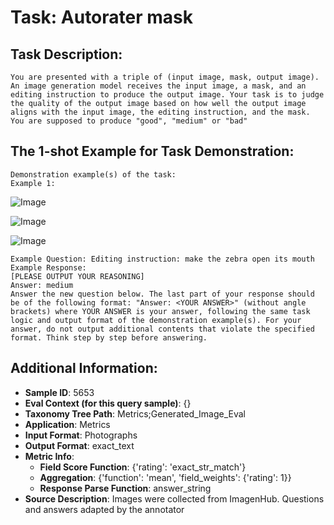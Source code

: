 # Task: Autorater mask

## Task Description:

```
You are presented with a triple of (input image, mask, output image). An image generation model receives the input image, a mask, and an editing instruction to produce the output image. Your task is to judge the quality of the output image based on how well the output image aligns with the input image, the editing instruction, and the mask. You are supposed to produce "good", "medium" or "bad"
```

## The 1-shot Example for Task Demonstration:

```
Demonstration example(s) of the task:
Example 1:
```

![Image](orig_1.png)

![Image](mask_1.png)

![Image](output_1.png)

```
Example Question: Editing instruction: make the zebra open its mouth
Example Response:
[PLEASE OUTPUT YOUR REASONING]
Answer: medium
Answer the new question below. The last part of your response should be of the following format: "Answer: <YOUR ANSWER>" (without angle brackets) where YOUR ANSWER is your answer, following the same task logic and output format of the demonstration example(s). For your answer, do not output additional contents that violate the specified format. Think step by step before answering.
```

## Additional Information:

- **Sample ID**: 5653
- **Eval Context (for this query sample)**: {}
- **Taxonomy Tree Path**: Metrics;Generated_Image_Eval
- **Application**: Metrics
- **Input Format**: Photographs
- **Output Format**: exact_text
- **Metric Info**:
  - **Field Score Function**: {'rating': 'exact_str_match'}
  - **Aggregation**: {'function': 'mean', 'field_weights': {'rating': 1}}
  - **Response Parse Function**: answer_string
- **Source Description**: Images were collected from ImagenHub. Questions and answers adapted by the annotator
